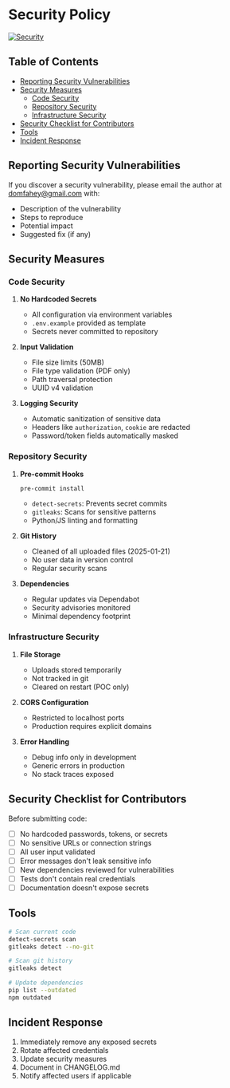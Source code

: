 # Security Policy

[![Security](https://img.shields.io/badge/security-best%20practices-brightgreen.svg)](docs/SECURITY.md)

## Table of Contents

- [Reporting Security Vulnerabilities](#reporting-security-vulnerabilities)
- [Security Measures](#security-measures)
  - [Code Security](#code-security)
  - [Repository Security](#repository-security)
  - [Infrastructure Security](#infrastructure-security)
- [Security Checklist for Contributors](#security-checklist-for-contributors)
- [Tools](#tools)
- [Incident Response](#incident-response)

## Reporting Security Vulnerabilities

If you discover a security vulnerability, please email the author at domfahey@gmail.com with:
- Description of the vulnerability
- Steps to reproduce
- Potential impact
- Suggested fix (if any)

## Security Measures

### Code Security

1. **No Hardcoded Secrets**
   - All configuration via environment variables
   - `.env.example` provided as template
   - Secrets never committed to repository

2. **Input Validation**
   - File size limits (50MB)
   - File type validation (PDF only)
   - Path traversal protection
   - UUID v4 validation

3. **Logging Security**
   - Automatic sanitization of sensitive data
   - Headers like `authorization`, `cookie` are redacted
   - Password/token fields automatically masked

### Repository Security

1. **Pre-commit Hooks**
   ```bash
   pre-commit install
   ```
   - `detect-secrets`: Prevents secret commits
   - `gitleaks`: Scans for sensitive patterns
   - Python/JS linting and formatting

2. **Git History**
   - Cleaned of all uploaded files (2025-01-21)
   - No user data in version control
   - Regular security scans

3. **Dependencies**
   - Regular updates via Dependabot
   - Security advisories monitored
   - Minimal dependency footprint

### Infrastructure Security

1. **File Storage**
   - Uploads stored temporarily
   - Not tracked in git
   - Cleared on restart (POC only)

2. **CORS Configuration**
   - Restricted to localhost ports
   - Production requires explicit domains

3. **Error Handling**
   - Debug info only in development
   - Generic errors in production
   - No stack traces exposed

## Security Checklist for Contributors

Before submitting code:

- [ ] No hardcoded passwords, tokens, or secrets
- [ ] No sensitive URLs or connection strings
- [ ] All user input validated
- [ ] Error messages don't leak sensitive info
- [ ] New dependencies reviewed for vulnerabilities
- [ ] Tests don't contain real credentials
- [ ] Documentation doesn't expose secrets

## Tools

```bash
# Scan current code
detect-secrets scan
gitleaks detect --no-git

# Scan git history
gitleaks detect

# Update dependencies
pip list --outdated
npm outdated
```

## Incident Response

1. Immediately remove any exposed secrets
2. Rotate affected credentials
3. Update security measures
4. Document in CHANGELOG.md
5. Notify affected users if applicable